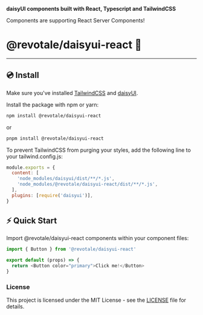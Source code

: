 **daisyUI components built with React, Typescript and TailwindCSS**

Components are supporting React Server Components!
# @revotale/daisyui-react 🌼

---
## 💿 Install

Make sure you've installed <a href="https://tailwindcss.com/docs/installation">TailwindCSS</a> and <a href="https://daisyui.com/docs/install/">daisyUI</a>.

Install the package with npm or yarn:

```bash
npm install @revotale/daisyui-react
```
or
```bash
pnpm install @revotale/daisyui-react
```
To prevent TailwindCSS from purging your styles, add the following line to your tailwind.config.js:

```js
module.exports = {
  content: [
    'node_modules/daisyui/dist/**/*.js',
    'node_modules/@revotale/daisyui-react/dist/**/*.js',
  ],
  plugins: [require('daisyui')],
}
```

## ⚡ Quick Start

Import @revotale/daisyui-react components within your component files:

```js
import { Button } from '@revotale/daisyui-react'

export default (props) => {
  return <Button color="primary">Click me!</Button>
}
```


### License

This project is licensed under the MIT License - see the [LICENSE](./LICENSE) file for details.
